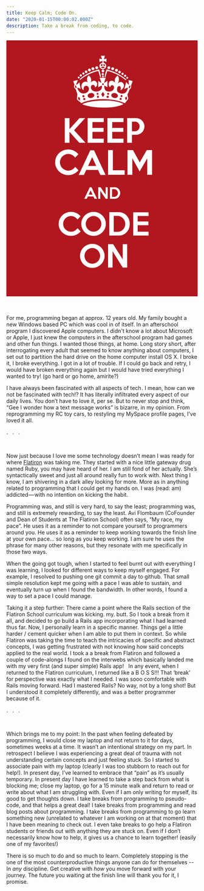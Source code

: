 ```yaml
---
title: Keep Calm; Code On.
date: "2020-01-15T00:00:02.000Z"
description: Take a break from coding, to code.
---
```



![keep calm code on](keepcalm.png)

<br>

For me, programming began at approx. 12 years old. My family bought a new Windows based PC which was cool in of itself. In an afterschool program I discovered Apple computers. I didn't know a lot about Microsoft or Apple, I just knew the computers in the afterschool program had games and other fun things. I wanted those things, at home. Long story short, after interrogating every adult that seemed to know anything about computers, I set out to partition the hard drive on the home computer install OS X. I broke it, I broke everything. I got in a lot of trouble. If I could go back and retry, I would have broken everything again <span style="font: italic, bold;"> but </span> I would have tried everything I wanted to try! (go hard or go home, amirite?) 

I have always been fascinated with all aspects of tech . I mean, how can we not be fascinated with tech!? It has literally infiltrated every aspect of our daily lives. You don’t have to love it, per se. But to never stop and think, “Gee I wonder how a text message works” is bizarre, in my opinion. From reprogramming my RC toy cars, to restyling my MySpace profile pages, I’ve loved it all.

<p id="dot"> . &nbsp;  . &nbsp; . </p>
<br>

Now just because I love me some technology doesn’t mean I was ready for where [Flatiron](flatironschool.com) was taking me. They started with a nice little gateway drug named Ruby, you may have heard of her. I am still fond of her actually. She’s syntactically sweet and just all around really fun to work with. Next thing I know, I am shivering in a dark alley looking for more. More as in anything related to programming that I could get my hands on. I was (read: am) addicted — with no intention on kicking the habit.

Programming was, and still is very hard, to say the least; programming was, and still is extremely rewarding, to say the least. Avi Flombaum (CoFounder and Dean of Students at The Flatiron School) often says, “My race, my pace”. He uses it as a reminder to not compare yourself to programmers around you. He uses it as a reminder to keep working towards the finish line at your own pace… so long as you keep working. I am sure he uses the phrase for many other reasons, but they resonate with me specifically in those two ways. 

 When the going got tough, when I started to feel burnt out with everything I was learning, I looked for different ways to keep myself engaged. For example, I resolved to pushing one git commit a day to github. That small simple resolution kept me going with a pace I was able to sustain, and eventually turn up when I found the bandwidth. In other words, I found a way to set a pace I could manage. 

Taking it a step further: There came a point where the Rails section of the Flatiron School curriculum was kicking. my. butt. So I took a break from it all, and decided to go build a Rails app incorporating what I had learned thus far. Now, I personally learn in a specific manner. Things gel a little harder / cement quicker when I am able to put them in context. So while Flatiron was taking the time to teach the intricacies of specific and abstract concepts, I was getting frustrated with not knowing how said concepts applied to the real world. I took a a break from Flatiron and followed a couple of code-alongs I found on the interwebs which basically landed me with my very first (and super simple) Rails app! &nbsp; In any event, when I returned to the Flatiron curriculum, I returned like a B O S S!!! That ‘break’ for perspective was exactly what I needed. I was sooo comfortable with Rails moving forward. Had I mastered Rails? No way, not by a long shot! But I understood it completely differently, and was a better programmer because of it.

<p id="dot"> . &nbsp;  . &nbsp; . </p>
<br>

Which brings me to my point: In the past when feeling defeated by programming, I would close my laptop and not return to it for days, sometimes weeks at a time. It wasn’t an intentional strategy on my part. In retrospect I believe I was experiencing a great deal of trauma with not understanding certain concepts and just feeling stuck. So I started to associate pain with my laptop (clearly I was too stubborn to reach out for help!). In present day, I’ve learned to embrace that “pain” as it’s usually temporary. In present day I have learned to take a step back from what is blocking me; close my laptop, go for a 15 minute walk and return to read or write about what I am struggling with. Even if I am only writing for myself, its good to get thoughts down. I take breaks from programming to pseudo-code, and that helps a great deal! I take breaks from programming and read blog posts about programming. I take breaks from programming to go learn something new (unrelated to whatever I am working on at that moment) that I have been meaning to check out. I even take breaks to go help a Flatiron students or friends out with anything they are stuck on. Even if I don’t necessarily know how to help, it gives us a chance to learn together! (easily one of my favorites!)


 There is so much to do and so much to learn. Completely stopping is the one of the most counterproductive things anyone can do for themselves -- In *_any_* discipline. Get creative with *how* you move forward with your journey. The future you waiting at the finish line will thank you for it, I promise.
